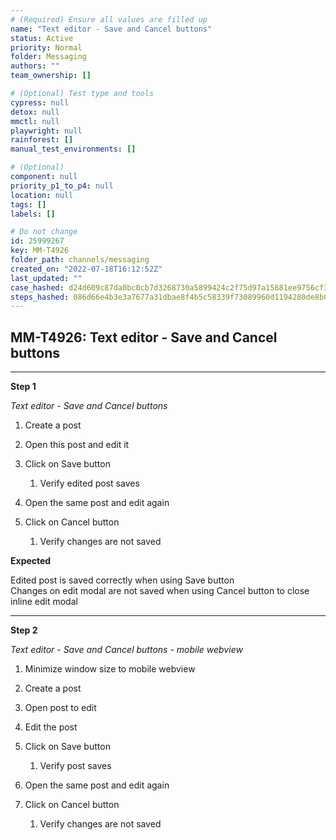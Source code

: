 ```yaml
---
# (Required) Ensure all values are filled up
name: "Text editor - Save and Cancel buttons"
status: Active
priority: Normal
folder: Messaging
authors: ""
team_ownership: []

# (Optional) Test type and tools
cypress: null
detox: null
mmctl: null
playwright: null
rainforest: []
manual_test_environments: []

# (Optional)
component: null
priority_p1_to_p4: null
location: null
tags: []
labels: []

# Do not change
id: 25999267
key: MM-T4926
folder_path: channels/messaging
created_on: "2022-07-18T16:12:52Z"
last_updated: ""
case_hashed: d24d609c87da0bc0cb7d3268730a5899424c2f75d97a15681ee9756cf32f6b5df7f8d8052e46f707a15a3be03c3546fb
steps_hashed: 086d66e4b3e3a7677a31dbae8f4b5c58339f73089960d1194280de8b02f07ee14523ab1646e49eb31c25ac589d54edb0
---
```


## MM-T4926: Text editor - Save and Cancel buttons

---

**Step 1**

_Text editor - Save and Cancel buttons_

1. Create a post 

2. Open this post and edit it

3. Click on Save button

   1. Verify edited post saves

4. Open the same post and edit again

5. Click on Cancel button 

   1. Verify changes are not saved

**Expected**

Edited post is saved correctly when using Save button\
Changes on edit modal are not saved when using Cancel button to close inline edit modal

---

**Step 2**

_Text editor - Save and Cancel buttons - mobile webview_

1. Minimize window size to mobile webview

2. Create a post 

3. Open post to edit

4. Edit the post 

5. Click on Save button

   1. Verify post saves

6. Open the same post and edit again

7. Click on Cancel button 

   1. Verify changes are not saved
